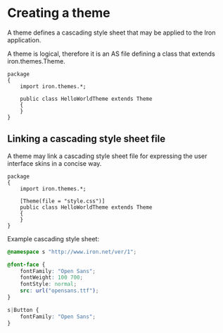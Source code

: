 # Creating a theme

A theme defines a cascading style sheet that may be applied to the Iron application.

A theme is logical, therefore it is an AS file defining a class that extends iron.themes.Theme.

```as3
package
{
    import iron.themes.*;

    public class HelloWorldTheme extends Theme
    {
    }
}
```

## Linking a cascading style sheet file

A theme may link a cascading style sheet file for expressing the user interface skins in a concise way.

```as3
package
{
    import iron.themes.*;

    [Theme(file = "style.css")]
    public class HelloWorldTheme extends Theme
    {
    }
}
```

Example cascading style sheet:

```css
@namespace s "http://www.iron.net/ver/1";

@font-face {
    fontFamily: "Open Sans";
    fontWeight: 100 700;
    fontStyle: normal;
    src: url("opensans.ttf");
}

s|Button {
    fontFamily: "Open Sans";
}
```